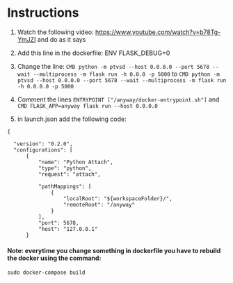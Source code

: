 # Instructions
1. Watch the following video: https://www.youtube.com/watch?v=b78Tg-YmJZI and do as it says
2. Add this line in the dockerfile: ENV FLASK_DEBUG=0
3. Change the line:
```CMD python -m ptvsd --host 0.0.0.0 --port 5678 --wait --multiprocess -m flask run -h 0.0.0 -p 5000```
to ```CMD python -m ptvsd --host 0.0.0.0 --port 5678 --wait --multiprocess -m flask run -h 0.0.0.0 -p 5000```
4. Comment the lines ```ENTRYPOINT ["/anyway/docker-entrypoint.sh"]``` and ```CMD FLASK_APP=anyway flask run --host 0.0.0.0 ```

5. in launch.json add the following code:

  ```
  {
  
    "version": "0.2.0",
    "configurations": [
        {       
            "name": "Python Attach",
            "type": "python",
            "request": "attach",
            
            "pathMappings": [
                {
                    "localRoot": "${workspaceFolder}/",
                    "remoteRoot": "/anyway" 
                }
            ],
            "port": 5678,
            "host": "127.0.0.1"
        }
  ```
 
 #### Note: everytime you change something in dockerfile you have to rebuild the docker using the command:
 `sudo docker-compose build`
